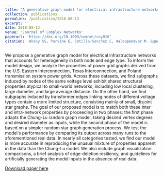 ```yaml
---
title: "A generative graph model for electrical infrastructure networks"
collection: publications
permalink: /publication/2018-08-13
excerpt: ''
date: 2018-08-13
venue: 'Journal of Complex Networks'
paperurl: 'https://doi.org/10.1093/comnet/cny016'
citation: 'Aksoy SG, Purvine E, Cotilla-Sanchez E, Halappanavar M. &quot;A generative graph model for electrical infrastructure networks.&quot; <i>Journal of Complex Networks</i>. in press (2018)'
---
```


We propose a generative graph model for electrical infrastructure networks that accounts for heterogeneity in both node and edge type. To inform the model design, we analyze the properties of power grid graphs derived from the U.S. Eastern Interconnection, Texas Interconnection, and Poland transmission system power grids. Across these datasets, we find subgraphs induced by nodes of the same voltage level exhibit shared structural properties atypical to small-world networks, including low local clustering, large diameter, and large average distance. On the other hand, we find subgraphs induced by transformer edges linking nodes of different voltage types contain a more limited structure, consisting mainly of small, disjoint star graphs. The goal of our proposed model is to match both these inter and intra-network properties by proceeding in two phases: the first phase adapts the Chung-Lu random graph model, taking desired vertex degrees and desired diameter as inputs, while the second phase of the model is based on a simpler random star graph generation process. We test the model's performance by comparing its output across many runs to the aforementioned real data. In nearly all categories tested, we find our model is more accurate in reproducing the unusual mixture of properties apparent in the data than the Chung-Lu model. We also include graph visualization comparisons, a brief analysis of edge-deletion resiliency, and guidelines for artificially generating the model inputs in the absence of real data.

[Download paper here](https://doi.org/10.1093/comnet/cny016)

